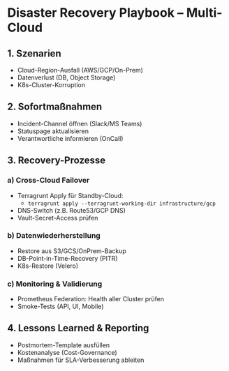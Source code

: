 # Disaster Recovery Playbook – Multi-Cloud

## 1. Szenarien
- Cloud-Region-Ausfall (AWS/GCP/On-Prem)
- Datenverlust (DB, Object Storage)
- K8s-Cluster-Korruption

## 2. Sofortmaßnahmen
- Incident-Channel öffnen (Slack/MS Teams)
- Statuspage aktualisieren
- Verantwortliche informieren (OnCall)

## 3. Recovery-Prozesse
### a) Cross-Cloud Failover
- Terragrunt Apply für Standby-Cloud:
  - `terragrunt apply --terragrunt-working-dir infrastructure/gcp`
- DNS-Switch (z.B. Route53/GCP DNS)
- Vault-Secret-Access prüfen

### b) Datenwiederherstellung
- Restore aus S3/GCS/OnPrem-Backup
- DB-Point-in-Time-Recovery (PITR)
- K8s-Restore (Velero)

### c) Monitoring & Validierung
- Prometheus Federation: Health aller Cluster prüfen
- Smoke-Tests (API, UI, Mobile)

## 4. Lessons Learned & Reporting
- Postmortem-Template ausfüllen
- Kostenanalyse (Cost-Governance)
- Maßnahmen für SLA-Verbesserung ableiten
